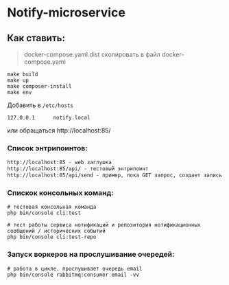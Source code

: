 # Notify-microservice

## Как ставить:

> docker-compose.yaml.dist скопировать в файл docker-compose.yaml

```shell
make build
make up
make composer-install
make env
```

Добавить в `/etc/hosts`
```shell
127.0.0.1      notify.local
```

или обращаться http://localhost:85/


### Список энтрипоинтов: 
```markdown
http://localhost:85 - web заглушка
http://localhost:85/api/ - тестовый энтрипоинт
http://localhost:85/api/send - пример, пока GET запрос, создает запись в БД
```


### Спискок консольных команд:
```shell
# тестовая консольная команда
php bin/console cli:test

# тест работы сервиса нотификаций и репозитория нотификационных сообщений / исторических событий
php bin/console cli:test-repo
```

### Запуск воркеров на прослушивание очередей:
```shell
# работа в цикле. прослушивает очередь email
php bin/console rabbitmq:consumer email -vv
```